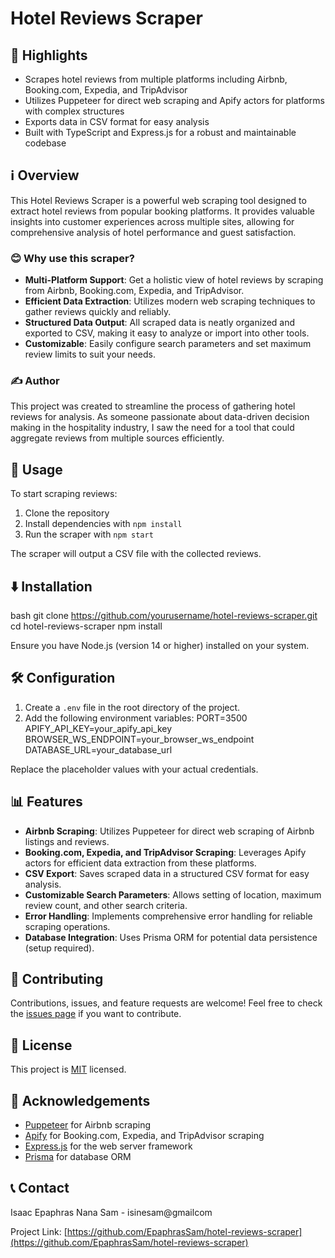 # Hotel Reviews Scraper

## 🌟 Highlights

- Scrapes hotel reviews from multiple platforms including Airbnb, Booking.com, Expedia, and TripAdvisor
- Utilizes Puppeteer for direct web scraping and Apify actors for platforms with complex structures
- Exports data in CSV format for easy analysis
- Built with TypeScript and Express.js for a robust and maintainable codebase

## ℹ️ Overview

This Hotel Reviews Scraper is a powerful web scraping tool designed to extract hotel reviews from popular booking platforms. It provides valuable insights into customer experiences across multiple sites, allowing for comprehensive analysis of hotel performance and guest satisfaction.

### 😊 Why use this scraper?

- **Multi-Platform Support**: Get a holistic view of hotel reviews by scraping from Airbnb, Booking.com, Expedia, and TripAdvisor.
- **Efficient Data Extraction**: Utilizes modern web scraping techniques to gather reviews quickly and reliably.
- **Structured Data Output**: All scraped data is neatly organized and exported to CSV, making it easy to analyze or import into other tools.
- **Customizable**: Easily configure search parameters and set maximum review limits to suit your needs.

### ✍️ Author

This project was created to streamline the process of gathering hotel reviews for analysis. As someone passionate about data-driven decision making in the hospitality industry, I saw the need for a tool that could aggregate reviews from multiple sources efficiently.

## 🚀 Usage

To start scraping reviews:

1. Clone the repository
2. Install dependencies with `npm install`
3. Run the scraper with `npm start`

The scraper will output a CSV file with the collected reviews.

## ⬇️ Installation

bash
git clone https://github.com/yourusername/hotel-reviews-scraper.git
cd hotel-reviews-scraper
npm install

Ensure you have Node.js (version 14 or higher) installed on your system.

## 🛠️ Configuration

1. Create a `.env` file in the root directory of the project.
2. Add the following environment variables:
   PORT=3500
   APIFY_API_KEY=your_apify_api_key
   BROWSER_WS_ENDPOINT=your_browser_ws_endpoint
   DATABASE_URL=your_database_url

Replace the placeholder values with your actual credentials.

## 📊 Features

- **Airbnb Scraping**: Utilizes Puppeteer for direct web scraping of Airbnb listings and reviews.
- **Booking.com, Expedia, and TripAdvisor Scraping**: Leverages Apify actors for efficient data extraction from these platforms.
- **CSV Export**: Saves scraped data in a structured CSV format for easy analysis.
- **Customizable Search Parameters**: Allows setting of location, maximum review count, and other search criteria.
- **Error Handling**: Implements comprehensive error handling for reliable scraping operations.
- **Database Integration**: Uses Prisma ORM for potential data persistence (setup required).

## 🤝 Contributing

Contributions, issues, and feature requests are welcome! Feel free to check the [issues page](https://github.com/yourusername/hotel-reviews-scraper/issues) if you want to contribute.

## 📝 License

This project is [MIT](https://choosealicense.com/licenses/mit/) licensed.

## 🙏 Acknowledgements

- [Puppeteer](https://pptr.dev/) for Airbnb scraping
- [Apify](https://apify.com/) for Booking.com, Expedia, and TripAdvisor scraping
- [Express.js](https://expressjs.com/) for the web server framework
- [Prisma](https://www.prisma.io/) for database ORM

## 📞 Contact

Isaac Epaphras Nana Sam - isinesam@gmailcom

Project Link: [https://github.com/EpaphrasSam/hotel-reviews-scraper](https://github.com/EpaphrasSam/hotel-reviews-scraper)
